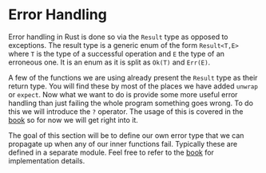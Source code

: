 # Error Handling

Error handling in Rust is done so via the `Result` type as opposed to
exceptions. The result type is a generic enum of the form `Result<T,E>` where
`T` is the type of a successful operation and `E` the type of an erroneous one.
It is an enum as it is split as `Ok(T)` and `Err(E)`.

A few of the functions we are using already present the `Result` type as their
return type. You will find these by most of the places we have added `unwrap` or
`expect`. Now what we want to do is provide some more useful error handling than
just failing the whole program something goes wrong. To do this we will
introduce the `?` operator. The usage of this is covered in the [book] so for
now we will get right into it.

The goal of this section will be to define our own error type that we can
propagate up when any of our inner functions fail. Typically these are defined
in a separate module. Feel free to refer to the [book] for implementation details.

[book]: https://doc.rust-lang.org/book/second-edition/ch09-00-error-handling.html
